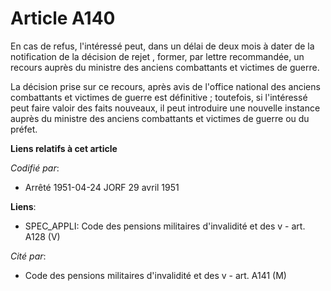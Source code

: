 # Article A140

En cas de refus, l'intéressé peut, dans un délai de deux mois à dater de la notification de la décision de rejet , former,
par lettre recommandée, un recours auprès du ministre des anciens combattants et victimes de guerre.

La décision prise sur ce recours, après avis de l'office national des anciens combattants et victimes de guerre est
définitive ; toutefois, si l'intéressé peut faire valoir des faits nouveaux, il peut introduire une nouvelle instance auprès
du ministre des anciens combattants et victimes de guerre ou du préfet.

**Liens relatifs à cet article**

_Codifié par_:

  - Arrêté 1951-04-24 JORF 29 avril 1951

**Liens**:

  - SPEC_APPLI: Code des pensions militaires d'invalidité et des v - art. A128 (V)

_Cité par_:

  - Code des pensions militaires d'invalidité et des v - art. A141 (M)
